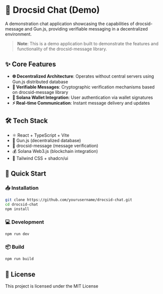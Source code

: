 # 🚀 Drocsid Chat (Demo)

A demonstration chat application showcasing the capabilities of drocsid-message and Gun.js, providing verifiable messaging in a decentralized environment.

> **Note**: This is a demo application built to demonstrate the features and functionality of the drocsid-message library.

## ✨ Core Features

- **🌐 Decentralized Architecture**: Operates without central servers using Gun.js distributed database
- **🔐 Verifiable Messages**: Cryptographic verification mechanisms based on drocsid-message library
- **👛 Solana Wallet Integration**: User authentication via wallet signatures
- **⚡ Real-time Communication**: Instant message delivery and updates

## 🛠️ Tech Stack

- ⚛️ React + TypeScript + Vite
- 🔫 Gun.js (decentralized database)
- 📝 drocsid-message (message verification)
- 💰 Solana Web3.js (blockchain integration)
- 🎨 Tailwind CSS + shadcn/ui

## 🏁 Quick Start

### 📥 Installation

```bash
git clone https://github.com/yourusername/drocsid-chat.git
cd drocsid-chat
npm install
```

### 💻 Development

```bash
npm run dev
```

### 📦 Build

```bash
npm run build
```


## 📄 License

This project is licensed under the MIT License
